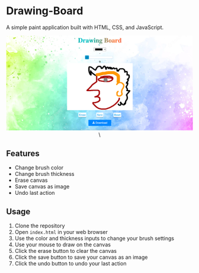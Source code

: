 # Drawing-Board

A simple paint application built with HTML, CSS, and JavaScript.

<p align="center">
 <img src="https://github.com/dakshgodara2001/Drawing-Board/blob/main/drawingboard.png">\
</p>

## Features

- Change brush color
- Change brush thickness
- Erase canvas
- Save canvas as image
- Undo last action

## Usage

1. Clone the repository
2. Open `index.html` in your web browser
3. Use the color and thickness inputs to change your brush settings
4. Use your mouse to draw on the canvas
5. Click the erase button to clear the canvas
6. Click the save button to save your canvas as an image
7. Click the undo button to undo your last action
